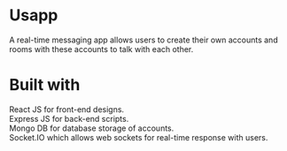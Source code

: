 # Usapp
A real-time messaging app allows users to create their own accounts and rooms with these accounts to talk with each other.

# Built with  <br/>
React JS for front-end designs. <br/>
Express JS for back-end scripts.  <br/>
Mongo DB for database storage of accounts.  <br/>
Socket.IO which allows web sockets for real-time response with users.  <br/>
